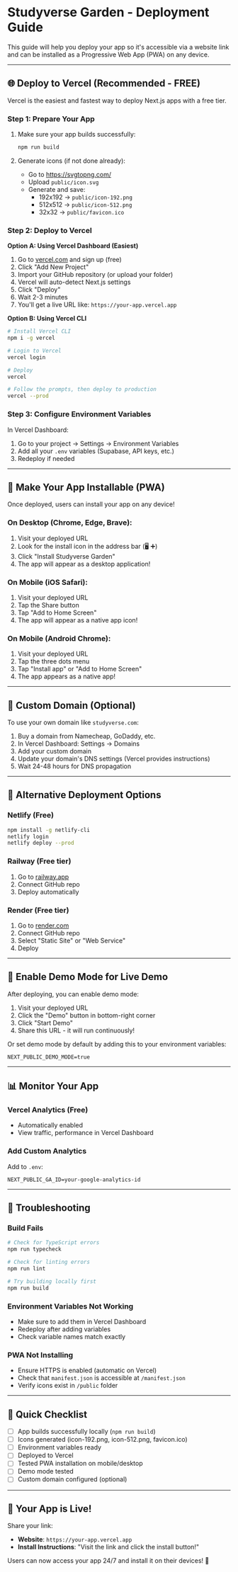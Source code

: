 # Studyverse Garden - Deployment Guide

This guide will help you deploy your app so it's accessible via a website link and can be installed as a Progressive Web App (PWA) on any device.

---

## 🌐 Deploy to Vercel (Recommended - FREE)

Vercel is the easiest and fastest way to deploy Next.js apps with a free tier.

### Step 1: Prepare Your App

1. Make sure your app builds successfully:
   ```bash
   npm run build
   ```

2. Generate icons (if not done already):
   - Go to https://svgtopng.com/
   - Upload `public/icon.svg`
   - Generate and save:
     - 192x192 → `public/icon-192.png`
     - 512x512 → `public/icon-512.png`
     - 32x32 → `public/favicon.ico`

### Step 2: Deploy to Vercel

**Option A: Using Vercel Dashboard (Easiest)**

1. Go to [vercel.com](https://vercel.com) and sign up (free)
2. Click "Add New Project"
3. Import your GitHub repository (or upload your folder)
4. Vercel will auto-detect Next.js settings
5. Click "Deploy"
6. Wait 2-3 minutes
7. You'll get a live URL like: `https://your-app.vercel.app`

**Option B: Using Vercel CLI**

```bash
# Install Vercel CLI
npm i -g vercel

# Login to Vercel
vercel login

# Deploy
vercel

# Follow the prompts, then deploy to production
vercel --prod
```

### Step 3: Configure Environment Variables

In Vercel Dashboard:
1. Go to your project → Settings → Environment Variables
2. Add all your `.env` variables (Supabase, API keys, etc.)
3. Redeploy if needed

---

## 📱 Make Your App Installable (PWA)

Once deployed, users can install your app on any device!

### On Desktop (Chrome, Edge, Brave):
1. Visit your deployed URL
2. Look for the install icon in the address bar (🖥️ ➕)
3. Click "Install Studyverse Garden"
4. The app will appear as a desktop application!

### On Mobile (iOS Safari):
1. Visit your deployed URL
2. Tap the Share button
3. Tap "Add to Home Screen"
4. The app will appear as a native app icon!

### On Mobile (Android Chrome):
1. Visit your deployed URL
2. Tap the three dots menu
3. Tap "Install app" or "Add to Home Screen"
4. The app appears as a native app!

---

## 🔗 Custom Domain (Optional)

To use your own domain like `studyverse.com`:

1. Buy a domain from Namecheap, GoDaddy, etc.
2. In Vercel Dashboard: Settings → Domains
3. Add your custom domain
4. Update your domain's DNS settings (Vercel provides instructions)
5. Wait 24-48 hours for DNS propagation

---

## 🎯 Alternative Deployment Options

### Netlify (Free)
```bash
npm install -g netlify-cli
netlify login
netlify deploy --prod
```

### Railway (Free tier)
1. Go to [railway.app](https://railway.app)
2. Connect GitHub repo
3. Deploy automatically

### Render (Free tier)
1. Go to [render.com](https://render.com)
2. Connect GitHub repo
3. Select "Static Site" or "Web Service"
4. Deploy

---

## 🚀 Enable Demo Mode for Live Demo

After deploying, you can enable demo mode:

1. Visit your deployed URL
2. Click the "Demo" button in bottom-right corner
3. Click "Start Demo"
4. Share this URL - it will run continuously!

Or set demo mode by default by adding this to your environment variables:
```
NEXT_PUBLIC_DEMO_MODE=true
```

---

## 📊 Monitor Your App

### Vercel Analytics (Free)
- Automatically enabled
- View traffic, performance in Vercel Dashboard

### Add Custom Analytics
Add to `.env`:
```
NEXT_PUBLIC_GA_ID=your-google-analytics-id
```

---

## 🔧 Troubleshooting

### Build Fails
```bash
# Check for TypeScript errors
npm run typecheck

# Check for linting errors
npm run lint

# Try building locally first
npm run build
```

### Environment Variables Not Working
- Make sure to add them in Vercel Dashboard
- Redeploy after adding variables
- Check variable names match exactly

### PWA Not Installing
- Ensure HTTPS is enabled (automatic on Vercel)
- Check that `manifest.json` is accessible at `/manifest.json`
- Verify icons exist in `/public` folder

---

## 📝 Quick Checklist

- [ ] App builds successfully locally (`npm run build`)
- [ ] Icons generated (icon-192.png, icon-512.png, favicon.ico)
- [ ] Environment variables ready
- [ ] Deployed to Vercel
- [ ] Tested PWA installation on mobile/desktop
- [ ] Demo mode tested
- [ ] Custom domain configured (optional)

---

## 🎉 Your App is Live!

Share your link:
- **Website**: `https://your-app.vercel.app`
- **Install Instructions**: "Visit the link and click the install button!"

Users can now access your app 24/7 and install it on their devices! 🌱
